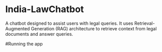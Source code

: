 # India-LawChatbot
A chatbot designed to assist users with legal queries. It uses Retrieval-Augmented Generation (RAG) architecture to retrieve context from legal documents and answer queries.

#Running the app
